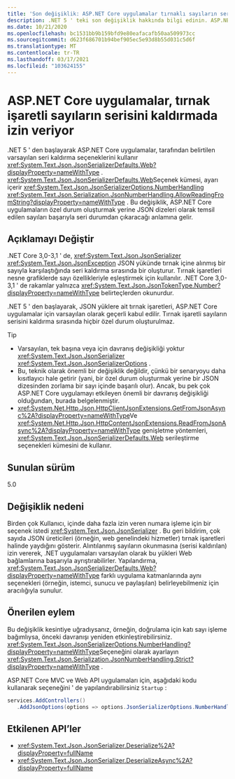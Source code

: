```yaml
---
title: 'Son değişiklik: ASP.NET Core uygulamalar tırnaklı sayıların serisini kaldırmada izin veriyor'
description: .NET 5 ' teki son değişiklik hakkında bilgi edinin. ASP.NET Core uygulamalar, bir özel durum oluşturmak yerine JSON dizeleri olarak temsil edilen sayıları başarıyla seri durumdan çıkaracaktır.
ms.date: 10/21/2020
ms.openlocfilehash: bc1531bb9b159bfd9e80eafacafb50aa509973cc
ms.sourcegitcommit: d623f686701b94bef905ec5e93d8b55d031c5d6f
ms.translationtype: MT
ms.contentlocale: tr-TR
ms.lasthandoff: 03/17/2021
ms.locfileid: "103624155"
---
```

# <a name="aspnet-core-apps-allow-deserializing-quoted-numbers"></a>ASP.NET Core uygulamalar, tırnak işaretli sayıların serisini kaldırmada izin veriyor

.NET 5 ' den başlayarak ASP.NET Core uygulamalar, tarafından belirtilen varsayılan seri kaldırma seçeneklerini kullanır <xref:System.Text.Json.JsonSerializerDefaults.Web?displayProperty=nameWithType> . <xref:System.Text.Json.JsonSerializerDefaults.Web>Seçenek kümesi, ayarı içerir <xref:System.Text.Json.JsonSerializerOptions.NumberHandling> <xref:System.Text.Json.Serialization.JsonNumberHandling.AllowReadingFromString?displayProperty=nameWithType> . Bu değişiklik, ASP.NET Core uygulamaların özel durum oluşturmak yerine JSON dizeleri olarak temsil edilen sayıları başarıyla seri durumdan çıkaracağı anlamına gelir.

## <a name="change-description"></a>Açıklamayı Değiştir

.NET Core 3,0-3,1 ' de, <xref:System.Text.Json.JsonSerializer> <xref:System.Text.Json.JsonException> JSON yükünde tırnak içine alınmış bir sayıyla karşılaştığında seri kaldırma sırasında bir oluşturur. Tırnak işaretleri nesne grafiklerde sayı özellikleriyle eşleştirmek için kullanılır. .NET Core 3,0-3,1 ' de rakamlar yalnızca <xref:System.Text.Json.JsonTokenType.Number?displayProperty=nameWithType> belirteçlerden okunurdur.

.NET 5 ' den başlayarak, JSON yüklere ait tırnak işaretleri, ASP.NET Core uygulamalar için varsayılan olarak geçerli kabul edilir. Tırnak işaretli sayıların serisini kaldırma sırasında hiçbir özel durum oluşturulmaz.

> [!TIP]
>
> - Varsayılan, tek başına veya için davranış değişikliği yoktur <xref:System.Text.Json.JsonSerializer> <xref:System.Text.Json.JsonSerializerOptions> .
> - Bu, teknik olarak önemli bir değişiklik değildir, çünkü bir senaryoyu daha kısıtlayıcı hale getirir (yani, bir özel durum oluşturmak yerine bir JSON dizesinden zorlama bir sayı içinde başarılı olur). Ancak, bu pek çok ASP.NET Core uygulamayı etkileyen önemli bir davranış değişikliği olduğundan, burada belgelenmiştir.
> - <xref:System.Net.Http.Json.HttpClientJsonExtensions.GetFromJsonAsync%2A?displayProperty=nameWithType>Ve <xref:System.Net.Http.Json.HttpContentJsonExtensions.ReadFromJsonAsync%2A?displayProperty=nameWithType> genişletme yöntemleri, <xref:System.Text.Json.JsonSerializerDefaults.Web> serileştirme seçenekleri kümesini de kullanır.

## <a name="version-introduced"></a>Sunulan sürüm

5.0

## <a name="reason-for-change"></a>Değişiklik nedeni

Birden çok Kullanıcı, içinde daha fazla izin veren numara işleme için bir seçenek istedi <xref:System.Text.Json.JsonSerializer> . Bu geri bildirim, çok sayıda JSON üreticileri (örneğin, web genelindeki hizmetler) tırnak işaretleri halinde yaydığını gösterir. Alıntılanmış sayıların okunmasına (serisi kaldırılan) izin vererek, .NET uygulamaları varsayılan olarak bu yükleri Web bağlamlarına başarıyla ayrıştırabilirler. Yapılandırma, <xref:System.Text.Json.JsonSerializerDefaults.Web?displayProperty=nameWithType> farklı uygulama katmanlarında aynı seçenekleri (örneğin, istemci, sunucu ve paylaşılan) belirleyebilmeniz için aracılığıyla sunulur.

## <a name="recommended-action"></a>Önerilen eylem

Bu değişiklik kesintiye uğradıysanız, örneğin, doğrulama için katı sayı işleme bağımlıysa, önceki davranışı yeniden etkinleştirebilirsiniz. <xref:System.Text.Json.JsonSerializerOptions.NumberHandling?displayProperty=nameWithType>Seçeneğini olarak ayarlayın <xref:System.Text.Json.Serialization.JsonNumberHandling.Strict?displayProperty=nameWithType> .

ASP.NET Core MVC ve Web API uygulamaları için, aşağıdaki kodu kullanarak seçeneğini ' de yapılandırabilirsiniz `Startup` :

```csharp
services.AddControllers()
   .AddJsonOptions(options => options.JsonSerializerOptions.NumberHandling = JsonNumberHandling.Strict);
```

## <a name="affected-apis"></a>Etkilenen API’ler

- <xref:System.Text.Json.JsonSerializer.Deserialize%2A?displayProperty=fullName>
- <xref:System.Text.Json.JsonSerializer.DeserializeAsync%2A?displayProperty=fullName>

<!--

### Affected APIs

- `Overload:System.Text.Json.JsonSerializer.Deserialize`
- `Overload:System.Text.Json.JsonSerializer.DeserializeAsync`

### Category

- ASP.NET Core
- Serialization

-->
